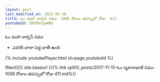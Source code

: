 ```yaml
---
layout: post
last_modified_at: 2021-03-30
title: ఓం మహా వాక్సస్ నమః- 1008 రోజుల తపస్సులో రోజు  412
youtubeId: 5RFB9YgwWNU
---
```

 
 
 ఓం మహా వాక్సస్ నమః  
 
 -  ఎవరికి చాలా పెద్ద ఛాతీ ఉంది 
 
  
 
  
 
 
 
 
 
 


{% include youtubePlayer.html id=page.youtubeId %}
 
[Next]({{ site.baseurl }}{% link  split1/_posts/2017-11-15-ఓం స్మశానాభాజే నమః- 1008 రోజుల తపస్సులో రోజు  411.md%})
 
